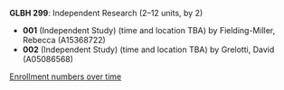 **GLBH 299**: Independent Research (2–12 units, by 2)

- **001** (Independent Study) (time and location TBA) by Fielding-Miller, Rebecca (A15368722)
- **002** (Independent Study) (time and location TBA) by Grelotti, David (A05086568)

[Enrollment numbers over time](./GLBH299.tsv)
